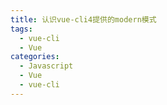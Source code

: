 ```yaml
---
title: 认识vue-cli4提供的modern模式
tags:
  - vue-cli
  - Vue
categories:
  - Javascript
  - Vue
  - vue-cli
---
```

